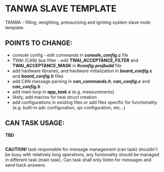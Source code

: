 # TANWA SLAVE TEMPLATE

TANWA - filling, weighting, pressurizing and igniting system slave node template:

## POINTS TO CHANGE:

* console config - edit commands in ***console_config.c*** file
* TWAI (CAN) bus filter - edit **TWAI_ACCEPTANCE_FILTER** and **TWAI_ACCEPTANCE_MASK** in ***Kconfig.projbuild*** file 
* add hardware libraries, and hardware initialization in ***board_config.c*** and ***board_config.h*** files
* add CAN message parsing in ***can_commands.h***, ***can_config.c*** and ***can_config.h***
* add main loop in ***app_task.c*** (e.g. measurements)
* likely, add macros for twai struct creation
* add configurations in existing files or add files specific for functionality (e.g. built-in adc configuration, spi configuration, etc...)

## CAN TASK USAGE:

**TBD**

##
**CAUTION!** task responsible for message management (can task) shouldn't be busy with relatively long operations, any funtionality should be managed in different task (main task). Can task shall only listen for messages and send back answers.

